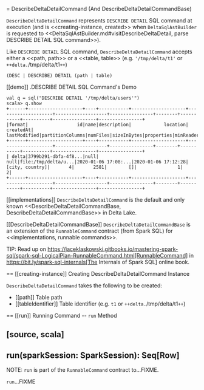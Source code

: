 = DescribeDeltaDetailCommand (And DescribeDeltaDetailCommandBase)

`DescribeDeltaDetailCommand` represents `DESCRIBE DETAIL` SQL command at execution (and is <<creating-instance, created>> when `DeltaSqlAstBuilder` is requested to <<DeltaSqlAstBuilder.md#visitDescribeDeltaDetail, parse DESCRIBE DETAIL SQL command>>).

Like `DESCRIBE DETAIL` SQL command, `DescribeDeltaDetailCommand` accepts either a <<path, path>> or a <<table, table>> (e.g. `'/tmp/delta/t1'` or `++delta.`/tmp/delta/t1`++`)

```
(DESC | DESCRIBE) DETAIL (path | table)
```

[[demo]]
.DESCRIBE DETAIL SQL Command's Demo
```
val q = sql("DESCRIBE DETAIL '/tmp/delta/users'")
scala> q.show
+------+--------------------+----+-----------+--------------------+--------------------+-------------------+----------------+--------+-----------+----------+----------------+----------------+
|format|                  id|name|description|            location|           createdAt|       lastModified|partitionColumns|numFiles|sizeInBytes|properties|minReaderVersion|minWriterVersion|
+------+--------------------+----+-----------+--------------------+--------------------+-------------------+----------------+--------+-----------+----------+----------------+----------------+
| delta|3799b291-dbfa-4f8...|null|       null|file:/tmp/delta/u...|2020-01-06 17:08:...|2020-01-06 17:12:28| [city, country]|       4|       2581|        []|               1|               2|
+------+--------------------+----+-----------+--------------------+--------------------+-------------------+----------------+--------+-----------+----------+----------------+----------------+
```

[[implementations]]
`DescribeDeltaDetailCommand` is the default and only known <<DescribeDeltaDetailCommandBase, DescribeDeltaDetailCommandBase>> in Delta Lake.

[[DescribeDeltaDetailCommandBase]]
`DescribeDeltaDetailCommandBase` is an extension of the `RunnableCommand` contract (from Spark SQL) for <<implementations, runnable commands>>.

TIP: Read up on https://jaceklaskowski.gitbooks.io/mastering-spark-sql/spark-sql-LogicalPlan-RunnableCommand.html[RunnableCommand] in https://bit.ly/spark-sql-internals[The Internals of Spark SQL] online book.

== [[creating-instance]] Creating DescribeDeltaDetailCommand Instance

`DescribeDeltaDetailCommand` takes the following to be created:

* [[path]] Table path
* [[tableIdentifier]] Table identifier (e.g. `t1` or `++delta.`/tmp/delta/t1`++`)

== [[run]] Running Command -- `run` Method

[source, scala]
----
run(sparkSession: SparkSession): Seq[Row]
----

NOTE: `run` is part of the `RunnableCommand` contract to...FIXME.

`run`...FIXME
